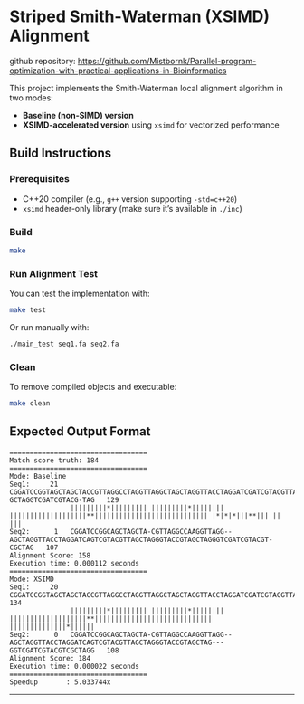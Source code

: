 # Striped Smith-Waterman (XSIMD) Alignment
github repository: https://github.com/Mistbornk/Parallel-program-optimization-with-practical-applications-in-Bioinformatics

This project implements the Smith-Waterman local alignment algorithm in two modes:

- **Baseline (non-SIMD) version**
- **XSIMD-accelerated version** using `xsimd` for vectorized performance

## Build Instructions

### Prerequisites
- C++20 compiler (e.g., `g++` version supporting `-std=c++20`)
- `xsimd` header-only library (make sure it’s available in `./inc`)

### Build
```bash
make
```

### Run Alignment Test
You can test the implementation with:
```bash
make test
```

Or run manually with:
```bash
./main_test seq1.fa seq2.fa
```

### Clean
To remove compiled objects and executable:
```bash
make clean
```

## Expected Output Format

```
==================================
Match score truth: 184
==================================
Mode: Baseline
Seq1:     21   CGGATCCGGTAGCTAGCTACCGTTAGGCCTAGGTTAGGCTAGCTAGGTTACCTAGGATCGATCGTACGTTAGCTAGGGTACCGTAGCTA-GCTAGGTCGATCGTACG-TAG   129
               |||||||||*||||||||| |||||||||*||||||||  |||||||||||||||||||**|||||||||||||||||||||||||||| |*|*|*|||**||| || |||
Seq2:      1   CGGATCCGGCAGCTAGCTA-CGTTAGGCCAAGGTTAGG--AGCTAGGTTACCTAGGATCAGTCGTACGTTAGCTAGGGTACCGTAGCTAGGGTCGATCGTACGT-CGCTAG   107
Alignment Score: 158
Execution time: 0.000112 seconds
==================================
Mode: XSIMD
Seq1:     20   CGGATCCGGTAGCTAGCTACCGTTAGGCCTAGGTTAGGCTAGCTAGGTTACCTAGGATCGATCGTACGTTAGCTAGGGTACCGTAGCTAGCTAGGTCGATCGTACGTAGCTAGG   134
               |||||||||*||||||||| |||||||||*||||||||  |||||||||||||||||||**|||||||||||||||||||||||||||||   ||||||||||||||*||||||
Seq2:      0   CGGATCCGGCAGCTAGCTA-CGTTAGGCCAAGGTTAGG--AGCTAGGTTACCTAGGATCAGTCGTACGTTAGCTAGGGTACCGTAGCTAG---GGTCGATCGTACGTCGCTAGG   108
Alignment Score: 184
Execution time: 0.000022 seconds
==================================
Speedup       : 5.033744x
```

---